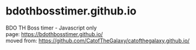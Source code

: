 # bdothbosstimer.github.io
BDO TH Boss timer - Javascript only</br>
page: https://bdothbosstimer.github.io/</br>
moved from: https://github.com/CatofTheGalaxy/catofthegalaxy.github.io/
